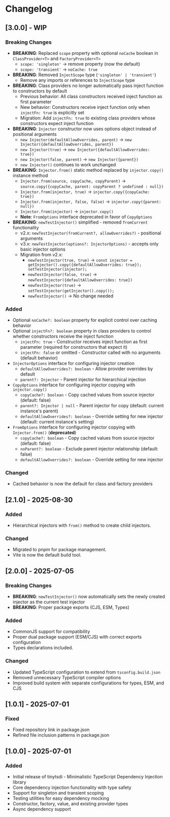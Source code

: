 # Changelog

## [3.0.0] - WIP

### Breaking Changes

- **BREAKING**: Replaced `scope` property with optional `noCache` boolean in `ClassProvider<T>` and
  `FactoryProvider<T>`
  - `scope: 'singleton'` → remove property (now the default)
  - `scope: 'transient'` → `noCache: true`
- **BREAKING**: Removed `InjectScope` type (`'singleton' | 'transient'`)
  - Remove any imports or references to `InjectScope` type
- **BREAKING**: Class providers no longer automatically pass inject function to constructors by
  default
  - Previous behavior: All class constructors received inject function as first parameter
  - New behavior: Constructors receive inject function only when `injectFn: true` is explicitly set
  - Migration: Add `injectFn: true` to existing class providers whose constructors expect inject
    function
- **BREAKING**: `Injector` constructor now uses options object instead of positional arguments
  - `new Injector(defaultAllowOverrides, parent)` → `new Injector({defaultAllowOverrides, parent})`
  - `new Injector(true)` → `new Injector({defaultAllowOverrides: true})`
  - `new Injector(false, parent)` → `new Injector({parent})`
  - `new Injector()` continues to work unchanged
- **BREAKING**: `Injector.from()` static method replaced by `injector.copy()` instance method
  - `Injector.from(source, copyCache, copyParent)` →
    `source.copy({copyCache, parent: copyParent ? undefined : null})`
  - `Injector.from(injector, true)` → `injector.copy({copyCache: true})`
  - `Injector.from(injector, false, false)` → `injector.copy({parent: null})`
  - `Injector.from(injector)` → `injector.copy()`
  - **Note**: `FromOptions` interface deprecated in favor of `CopyOptions`
- **BREAKING**: `newTestInjector()` simplified - removed `fromCurrent` functionality
  - v2.x: `newTestInjector(fromCurrent?, allowOverrides?)` - positional arguments
  - v3.x: `newTestInjector(options?: InjectorOptions)` - accepts only basic injector options
  - Migration from v2.x:
    - `newTestInjector(true, true)` →
      `const injector = getInjector().copy({defaultAllowOverrides: true}); setTestInjector(injector);`
    - `newTestInjector(false, true)` → `newTestInjector({defaultAllowOverrides: true})`
    - `newTestInjector(true)` → `setTestInjector(getInjector().copy());`
    - `newTestInjector()` → No change needed

### Added

- Optional `noCache?: boolean` property for explicit control over caching behavior
- Optional `injectFn?: boolean` property in class providers to control whether constructors receive
  the inject function
  - `injectFn: true` - Constructor receives inject function as first parameter (required for
    constructors that expect it)
  - `injectFn: false` or omitted - Constructor called with no arguments (default behavior)
- `InjectorOptions` interface for configuring injector creation
  - `defaultAllowOverrides?: boolean` - Allow provider overrides by default
  - `parent?: Injector` - Parent injector for hierarchical injection
- `CopyOptions` interface for configuring injector copying with `injector.copy()`
  - `copyCache?: boolean` - Copy cached values from source injector (default: false)
  - `parent?: Injector | null` - Parent injector for copy (default: current instance's parent)
  - `defaultAllowOverrides?: boolean` - Override setting for new injector (default: current
    instance's setting)
- `FromOptions` interface for configuring injector copying with `Injector.from()` (**deprecated**)
  - `copyCache?: boolean` - Copy cached values from source injector (default: false)
  - `noParent?: boolean` - Exclude parent injector relationship (default: false)
  - `defaultAllowOverrides?: boolean` - Override setting for new injector

### Changed

- Cached behavior is now the default for class and factory providers

## [2.1.0] - 2025-08-30

### Added

- Hierarchical injectors with `from()` method to create child injectors.

### Changed

- Migrated to pnpm for package management.
- Vite is now the default build tool.

## [2.0.0] - 2025-07-05

### Breaking Changes

- **BREAKING**: `newTestInjector()` now automatically sets the newly created injector as the current
  test injector
- **BREAKING**: Proper package exports (CJS, ESM, Types)

### Added

- CommonJS support for compatibility
- Proper dual package support (ESM/CJS) with correct exports configuration
- Types declarations included.

### Changed

- Updated TypeScript configuration to extend from `tsconfig.build.json`
- Removed unnecessary TypeScript compiler options
- Improved build system with separate configurations for types, ESM, and CJS

## [1.0.1] - 2025-07-01

### Fixed

- Fixed repository link in package.json
- Refined file inclusion patterns in package.json

## [1.0.0] - 2025-07-01

### Added

- Initial release of tinytsdi - Minimalistic TypeScript Dependency Injection library
- Core dependency injection functionality with type safety
- Support for singleton and transient scoping
- Testing utilities for easy dependency mocking
- Constructor, factory, value, and existing provider types
- Async dependency support
